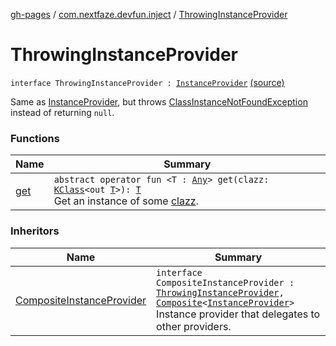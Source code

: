 [gh-pages](../../index.md) / [com.nextfaze.devfun.inject](../index.md) / [ThrowingInstanceProvider](./index.md)

# ThrowingInstanceProvider

`interface ThrowingInstanceProvider : `[`InstanceProvider`](../-instance-provider/index.md) [(source)](https://github.com/NextFaze/dev-fun/tree/master/devfun-annotations/src/main/java/com/nextfaze/devfun/inject/InstanceProvider.kt#L48)

Same as [InstanceProvider](../-instance-provider/index.md), but throws [ClassInstanceNotFoundException](../-class-instance-not-found-exception/index.md) instead of returning `null`.

### Functions

| Name | Summary |
|---|---|
| [get](get.md) | `abstract operator fun <T : `[`Any`](https://kotlinlang.org/api/latest/jvm/stdlib/kotlin/-any/index.html)`> get(clazz: `[`KClass`](https://kotlinlang.org/api/latest/jvm/stdlib/kotlin.reflect/-k-class/index.html)`<out `[`T`](get.md#T)`>): `[`T`](get.md#T)<br>Get an instance of some [clazz](get.md#com.nextfaze.devfun.inject.ThrowingInstanceProvider$get(kotlin.reflect.KClass((com.nextfaze.devfun.inject.ThrowingInstanceProvider.get.T)))/clazz). |

### Inheritors

| Name | Summary |
|---|---|
| [CompositeInstanceProvider](../-composite-instance-provider.md) | `interface CompositeInstanceProvider : `[`ThrowingInstanceProvider`](./index.md)`, `[`Composite`](../../com.nextfaze.devfun.core/-composite/index.md)`<`[`InstanceProvider`](../-instance-provider/index.md)`>`<br>Instance provider that delegates to other providers. |
